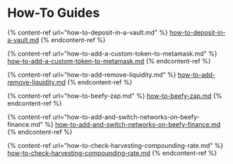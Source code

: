 # How-To Guides

{% content-ref url="how-to-deposit-in-a-vault.md" %}
[how-to-deposit-in-a-vault.md](how-to-deposit-in-a-vault.md)
{% endcontent-ref %}

{% content-ref url="how-to-add-a-custom-token-to-metamask.md" %}
[how-to-add-a-custom-token-to-metamask.md](how-to-add-a-custom-token-to-metamask.md)
{% endcontent-ref %}

{% content-ref url="how-to-add-remove-liquidity.md" %}
[how-to-add-remove-liquidity.md](how-to-add-remove-liquidity.md)
{% endcontent-ref %}

{% content-ref url="how-to-beefy-zap.md" %}
[how-to-beefy-zap.md](how-to-beefy-zap.md)
{% endcontent-ref %}

{% content-ref url="how-to-add-and-switch-networks-on-beefy-finance.md" %}
[how-to-add-and-switch-networks-on-beefy-finance.md](how-to-add-and-switch-networks-on-beefy-finance.md)
{% endcontent-ref %}

{% content-ref url="how-to-check-harvesting-compounding-rate.md" %}
[how-to-check-harvesting-compounding-rate.md](how-to-check-harvesting-compounding-rate.md)
{% endcontent-ref %}
